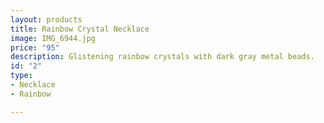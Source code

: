 ```yaml
---
layout: products
title: Rainbow Crystal Necklace
image: IMG_6944.jpg
price: "95"
description: Glistening rainbow crystals with dark gray metal beads.
id: "2"
type:
- Necklace
- Rainbow

---
```


